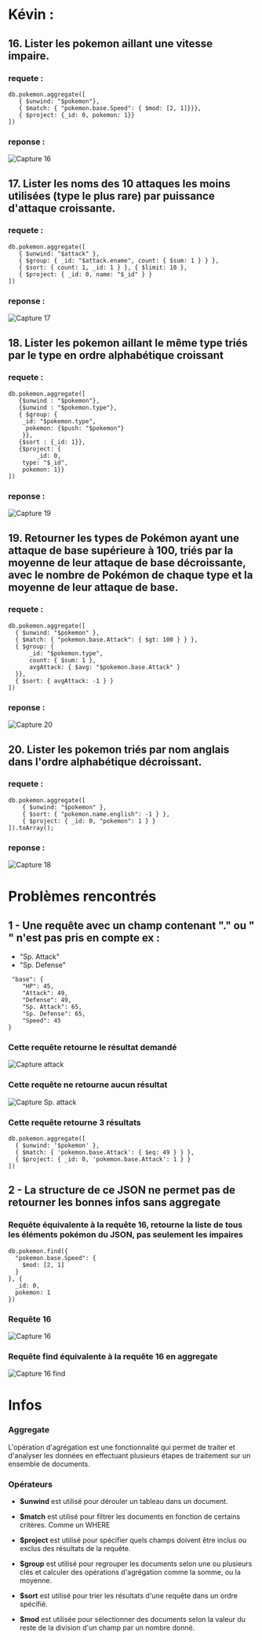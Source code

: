 # Kévin :

## 16. Lister les pokemon aillant une vitesse impaire.

### requete :

```
db.pokemon.aggregate([
   { $unwind: "$pokemon"},
   { $match: { "pokemon.base.Speed": { $mod: [2, 1]}}},
   { $project: {_id: 0, pokemon: 1}}
])
```

### reponse :

![Capture 16](/reponses/requete_16.png)

## 17. Lister les noms des 10 attaques les moins utilisées (type le plus rare) par puissance d'attaque croissante.

### requete :

```
db.pokemon.aggregate([
   { $unwind: "$attack" },
   { $group: { _id: "$attack.ename", count: { $sum: 1 } } },
   { $sort: { count: 1, _id: 1 } }, { $limit: 10 },
   { $project: { _id: 0, name: "$_id" } }
])
```

### reponse :

![Capture 17](/reponses/requete_17.png)

## 18. Lister les pokemon aillant le même type triés par le type en ordre alphabétique croissant

### requete :

```
db.pokemon.aggregate([
   {$unwind : "$pokemon"},
   {$unwind : "$pokemon.type"},
   { $group: {
	_id: "$pokemon.type",
	 pokemon: {$push: "$pokemon"}
    }},
   {$sort : {_id: 1}},
   {$project: {
        _id: 0,
	type: "$_id",
	pokemon: 1}}
])
```

### reponse :

![Capture 19](/reponses/requete_19.png)

## 19. Retourner les types de Pokémon ayant une attaque de base supérieure à 100, triés par la moyenne de leur attaque de base décroissante, avec le nombre de Pokémon de chaque type et la moyenne de leur attaque de base.

### requete :

```
db.pokemon.aggregate([
  { $unwind: "$pokemon" },
  { $match: { "pokemon.base.Attack": { $gt: 100 } } },
  { $group: {
      _id: "$pokemon.type",
      count: { $sum: 1 },
      avgAttack: { $avg: "$pokemon.base.Attack" }
  }},
  { $sort: { avgAttack: -1 } }
])
```

### reponse :

![Capture 20](/reponses/requete_20.png)

## 20. Lister les pokemon triés par nom anglais dans l'ordre alphabétique décroissant.

### requete :

```
db.pokemon.aggregate([
    { $unwind: "$pokemon" },
    { $sort: { "pokemon.name.english": -1 } },
    { $project: { _id: 0, "pokemon": 1 } }
]).toArray();
```

### reponse :

![Capture 18](/reponses/requete_18.png)

# Problèmes rencontrés

## 1 - Une requête avec un champ contenant "." ou " " n'est pas pris en compte ex :

- "Sp. Attack"
- "Sp. Defense"

```
 "base": {
    "HP": 45,
    "Attack": 49,
    "Defense": 49,
    "Sp. Attack": 65,
    "Sp. Defense": 65,
    "Speed": 45
}
```

### Cette requête retourne le résultat demandé

![Capture attack](/reponses/Capture_attack.png)

### Cette requête ne retourne aucun résultat

![Capture Sp. attack](/reponses/Capture_sp_attack.png)

### Cette requête retourne 3 résultats

```
db.pokemon.aggregate([
  { $unwind: '$pokemon' },
  { $match: { 'pokemon.base.Attack': { $eq: 49 } } },
  { $project: { _id: 0, 'pokemon.base.Attack': 1 } }
])
```

## 2 - La structure de ce JSON ne permet pas de retourner les bonnes infos sans aggregate

### Requête équivalente à la requête 16, retourne la liste de tous les éléments pokémon du JSON, pas seulement les impaires

```
db.pokemon.find({
  "pokemon.base.Speed": {
    $mod: [2, 1]
  }
}, {
  _id: 0,
  pokemon: 1
})
```

### Requête 16

![Capture 16](/reponses/requete_16.png)

### Requête find équivalente à la requête 16 en aggregate

![Capture 16 find](/reponses/requete_16.png)

# Infos

### Aggregate

L'opération d'agrégation est une fonctionnalité qui permet de traiter et d'analyser les données en effectuant plusieurs étapes de traitement sur un ensemble de documents.

### Opérateurs

- **$unwind** est utilisé pour dérouler un tableau dans un document.

- **$match** est utilisé pour filtrer les documents en fonction de certains critères. Comme un WHERE

- **$project** est utilisé pour spécifier quels champs doivent être inclus ou exclus des résultats de la requête.

- **$group** est utilisé pour regrouper les documents selon une ou plusieurs clés et calculer des opérations d'agrégation comme la somme, ou la moyenne.

- **$sort** est utilisé pour trier les résultats d'une requête dans un ordre spécifié.

- **$mod** est utilisée pour sélectionner des documents selon la valeur du reste de la division d'un champ par un nombre donné.
